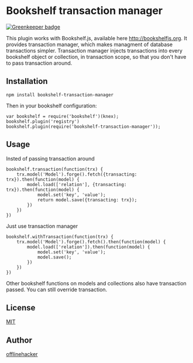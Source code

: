 # Bookshelf transaction manager

[![Greenkeeper badge](https://badges.greenkeeper.io/offlinehacker/bookshelf-transaction-manager.svg)](https://greenkeeper.io/)

This plugin works with Bookshelf.js, available here http://bookshelfjs.org.
It provides transaction manager, which makes managment of database transactions
simpler. Transaction manager injects transactions into every bookshelf object
or collection, in transaction scope, so that you don't have to pass transaction
around.

## Installation

    npm install bookshelf-transaction-manager

Then in your bookshelf configuration:

    var bookshelf = require('bookshelf')(knex);
    bookshelf.plugin('registry')
    bookshelf.plugin(require('bookshelf-transaction-manager'));

## Usage

Insted of passing transaction around

    bookshelf.transaction(function(trx) {
        trx.model('Model').forge().fetch({transacting: trx}).then(function(model) {
            model.load(['relation'], {transacting: trx}).then(function(model) {
                model.set('key', 'value');
                return model.save({transacting: trx});
            })
        })
    })

Just use transaction manager

    bookshelf.withTransaction(function(trx) {
        trx.model('Model').forge().fetch().then(function(model) {
            model.load(['relation']).then(function(model) {
                model.set('key', 'value');
                model.save();
            })
        })
    })

Other bookshelf functions on models and collections also have transaction
passed. You can still override transaction.

## License

[MIT](https://opensource.org/licenses/MIT)

## Author

[offlinehacker](https://github.com/offlinehacker)
